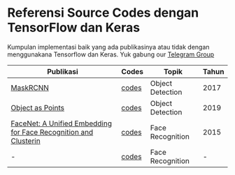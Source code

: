 # Referensi Source Codes dengan TensorFlow dan Keras
Kumpulan implementasi baik yang ada publikasinya atau tidak dengan menggunakana Tensorflow dan Keras.
Yuk gabung our [Telegram Group](https://t.me/tf_idd)


| Publikasi         | Codes                                   | Topik                   |  Tahun |           
| -------------     | -------------                            | -------------          | --------|
| [MaskRCNN](https://arxiv.org/abs/1703.06870)| [codes](https://github.com/matterport/Mask_RCNN) | Object Detection | 2017 |
| [Object as Points](https://arxiv.org/abs/1904.07850) | [codes](https://github.com/see--/keras-centernet) | Object Detection | 2019|
| [FaceNet: A Unified Embedding for Face Recognition and Clusterin](https://arxiv.org/abs/1503.03832) |  [codes](https://github.com/MarkoOrescanin/keras-face-recognition) | Face Recognition | 2015 |
| - | [codes](https://github.com/ildoonet/deepface) | Face Recognition | - |

